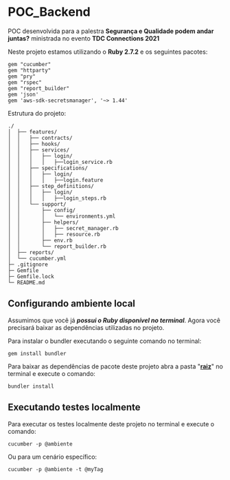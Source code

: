 # POC_Backend

POC desenvolvida para a palestra **Segurança e Qualidade podem andar juntas?** ministrada no evento **TDC Connections 2021** 

Neste projeto estamos utilizando o **Ruby 2.7.2** e os seguintes pacotes:
```
gem "cucumber"
gem "httparty"
gem "pry"
gem "rspec"
gem "report_builder"
gem 'json'
gem 'aws-sdk-secretsmanager', '~> 1.44'
```

Estrutura do projeto:
```
./
│  ├── features/
│  │   ├── contracts/
│  │   ├── hooks/
│  │   ├── services/
│  │   │   ├── login/
│  │   │   │   ├──login_service.rb
│  │   ├── specifications/
│  │   │   ├── login/
│  │   │   │   ├──login.feature
│  │   ├── step_definitions/
│  │   │   ├── login/
│  │   │   │   ├──login_steps.rb
│  │   └── support/
│  │       ├── config/
│  │       │   └── environments.yml
│  │       ├── helpers/
│  │       │   ├── secret_manager.rb
│  │       │   ├── resource.rb
│  │       ├── env.rb
│  │       └── report_builder.rb
│  ├── reports/
│  └── cucumber.yml
├─ .gitignore
├─ Gemfile
├─ Gemfile.lock
└─ README.md
```


## Configurando ambiente local

Assumimos que você já ***possui o Ruby disponível no terminal***. Agora você precisará baixar as dependências utilizadas no projeto.

Para instalar o bundler executando o seguinte comando no terminal:
```
gem install bundler
```
Para baixar as dependências de pacote deste projeto abra a pasta "**[raiz](https://github.com/larissafabiao/POC_Backend/edit/master/)**" no terminal e execute o comando:
```
bundler install
```

## Executando testes localmente

Para executar os testes localmente deste projeto no terminal e execute o comando:
```
cucumber -p @ambiente
```
Ou para um cenário específico:
```
cucumber -p @ambiente -t @myTag
```
